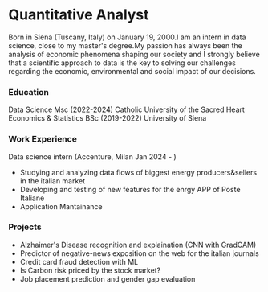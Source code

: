 # Quantitative Analyst 
Born in Siena (Tuscany, Italy) on January 19, 2000.I am an intern in data science, close to my master's degree.My passion has always been the analysis of economic phenomena shaping our society and I strongly believe that a scientific approach to data is the key to solving our challenges regarding the economic, environmental and social impact of our decisions.

### Education
Data Science Msc (2022-2024) Catholic University of the Sacred Heart  
Economics & Statistics BSc (2019-2022) University of Siena

### Work Experience
Data science intern (Accenture, Milan Jan 2024 - )
- Studying and analyzing data flows of biggest energy producers&sellers in the italian market 
- Developing and testing of new features for the enrgy APP of Poste Italiane
- Application Mantainance 

### Projects
- Alzhaimer's Disease recognition and explaination (CNN with GradCAM)
- Predictor of negative-news exposition on the web for the italian journals
- Credit card fraud detection with ML
- Is Carbon risk priced by the stock market?
- Job placement prediction and gender gap evaluation





